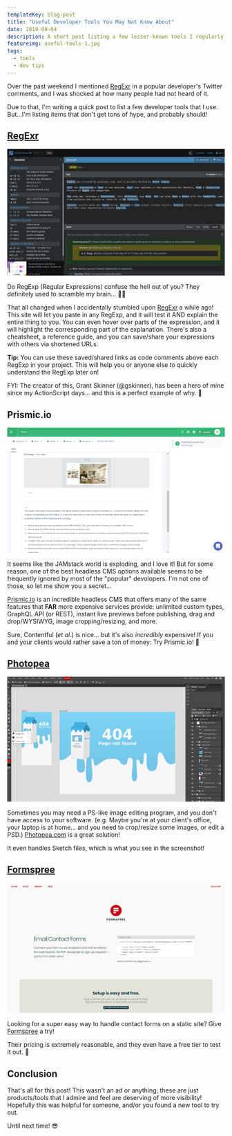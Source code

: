 ```yaml
---
templateKey: blog-post
title: "Useful Developer Tools You May Not Know About"
date: 2019-09-04
description: A short post listing a few lesser-known tools I regularly use.
featureimg: useful-tools-1.jpg
tags:
  - tools
  - dev tips
---
```


Over the past weekend I mentioned [RegExr](https://regexr.com/) in a popular developer's Twitter comments, and I was shocked at how many people had not heard of it. 

Due to that, I'm writing a quick post to list a few developer tools that I use. But...I'm listing items that don't get tons of hype, and probably should!

## [RegExr](https://regexr.com/)

[![RegExr](./regexr.png)](https://regexr.com/)

Do RegExp (Regular Expressions) confuse the hell out of you? They definitely used to scramble my brain... 🧠🔨 

That all changed when I accidentally stumbled upon [RegExr](https://regexr.com/) a while ago! This site will let you paste in any RegExp, and it will test it AND explain the entire thing to you. You can even hover over parts of the expression, and it will highlight the corresponding part of the explanation. There's also a cheatsheet, a reference guide, and you can save/share your expressions with others via shortened URLs.

**Tip:** You can use these saved/shared links as code comments above each RegExp in your project. This will help you or anyone else to quickly understand the RegExp later on!

FYI: The creator of this, Grant Skinner (@gskinner), has been a hero of mine since my ActionScript days... and this is a perfect example of why. 💜

## Prismic.io

[![Prismic](./prismicio.png)](https://prismic.io/)

It seems like the JAMstack world is exploding, and I love it! But for some reason, one of the best headless CMS options available seems to be frequently ignored by most of the "popular" devolopers. I'm not one of those, so let me show you a secret... 

[Prismic.io](https://prismic.io/) is an incredible headless CMS that offers many of the same features that **FAR** more expensive services provide: unlimited custom types, GraphQL API (or REST), instant live previews before publishing, drag and drop/WYSIWYG, image cropping/resizing, and more. 

Sure, Contentful (_et al._) is nice...  but it's also _incredibly_ expensive! If you and your clients would rather save a ton of money: Try Prismic.io! 💯

## [Photopea](https://www.photopea.com)

[![Photopea](./photopea.png)](https://www.photopea.com)

Sometimes you may need a PS-like image editing program, and you don't have access to your software. (e.g. Maybe you're at your client's office, your laptop is at home... and you need to crop/resize some images, or edit a PSD.) [Photopea.com](https://www.photopea.com) is a great solution! 

It even handles Sketch files, which is what you see in the screenshot!

## [Formspree](https://formspree.io/)

[![Formspree](./formspree.png)](https://formspree.io/)

Looking for a super easy way to handle contact forms on a static site? Give [Formspree](https://formspree.io/) a try! 

Their pricing is extremely reasonable, and they even have a free tier to test it out. 💌 

## Conclusion

That's all for this post! This wasn't an ad or anything; these are just products/tools that I admire and feel are deserving of more visibility! Hopefully this was helpful for someone, and/or you found a new tool to try out.

Until next time! 😎




